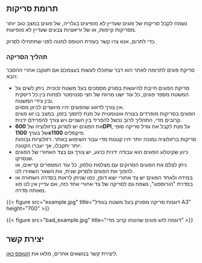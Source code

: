 ## תרומת סריקות

נשמח לקבל סריקות של פוגים שעדיין לא מופיעים בגלריה, של פוגים במצב טוב יותר מסריקות קיימות, או של וריאציות צבעים שעדיין לא מופיעות.

כדי לתרום, אנא צרו קשר בעזרת הטופס למטה לפני שתתחילו לסרוק.

<!-- לסקרנים, הנה [הסבר טכני מפורט על התהליך]({{< relref "/in-depth/index.md" >}}).-->

### תהליך הסריקה

סריקת פוגים לתרומה לאתר הוא דבר שתוכלו לעשות בעצמכם אם תעקבו אחרי ההסבר הבא:

- סריקת הפוגים חייבת להיעשות בסורק מסמכים בעל משטח זכוכית. ניתן לשים על המשטח מספר פוגים, כל עוד ישנו מרווח של חצי סנטימטר לפחות בין כל דיסקית ובין צידי המשטח.  
  אין צורך לדאוג שהפוגים יהיו מיושרים לכיוון מסוים.
  <aside>
    הפוגים בסריקות מופרדים בצורה אוטומטית על מנת לחסוך בזמן. במצב בו זוג פוגים קרובים מדי, התהליך לרוב נכשל להפריד בין השניים ויש צורך להפרידם ידנית.
  </aside>
- את הפוגים יש לסרוק ברזולוציה של **600DPI**, על מנת לקבל את גודל סריקה סופי של בערך **1100x1100** פיקסלים.
  <aside>
    סריקות ברזולוציה נמוכה יותר יהיו קטנות מדי עבור השימוש באתר. רזולוציות גבוהות יותר יתקבלו, אך יעברו הקטנה.
  </aside>
- כיוון שקיטלוג הפוגים הוא עבודה ידנית כרגע, יש צורך גם בצד האחורי של הפוגים שנסרקו.  
  <aside>
    ניתן לצלם את הפוגים הסרוקים עם מצלמת טלפון, כל עוד המספרים קריאים, או להפוך את הפוגים ולסרוק שנית, את השאר השאירו לנו.
  </aside>
- במידה ולאחד הפוגים יש צד אחורי יוצא דופן, כמו שניתן לראות בסדרה השחורה או בסדרת "הורוספוג", נשמח גם לסריקה של צד אחורי אחד כזה, אם עדיין אין לנו פוג מאותה סדרה.

{{< figure src="example.jpg" title="דוגמת סריקה מסורק בעל משטח בגודל A3" height="700" >}}

{{< figure src="bad_example.jpg" title="דוגמה לזוג פוגים שהונחו קרוב מדי" >}}

## יצירת קשר

ליצירת קשר בנושאים אחרים, מלאו את <a href="https://goo.gl/forms/mOk7zfC5rEJm7nfi2" target="_blank">הטופס כאן</a>.
